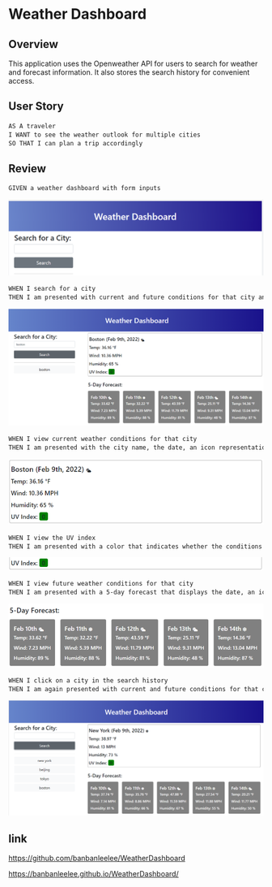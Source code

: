 # Weather Dashboard

## Overview

This application uses the Openweather API for users to search for weather and forecast information. It also stores the search history for convenient access.

## User Story

```md
AS A traveler
I WANT to see the weather outlook for multiple cities
SO THAT I can plan a trip accordingly
```

## Review

```md
GIVEN a weather dashboard with form inputs
```
<img src = "./asset/images/demo1.png">

```md
WHEN I search for a city
THEN I am presented with current and future conditions for that city and that city is added to the search history
```
<img src = "./asset/images/demo2.png">

```md
WHEN I view current weather conditions for that city
THEN I am presented with the city name, the date, an icon representation of weather conditions, the temperature, the humidity, the wind speed, and the UV index
```
<img src = "./asset/images/demo3.png">

```md
WHEN I view the UV index
THEN I am presented with a color that indicates whether the conditions are favorable, moderate, or severe
```
<img src = "./asset/images/demo4.png">

```md
WHEN I view future weather conditions for that city
THEN I am presented with a 5-day forecast that displays the date, an icon representation of weather conditions, the temperature, the wind speed, and the humidity
```
<img src = "./asset/images/demo5.png">

```md
WHEN I click on a city in the search history
THEN I am again presented with current and future conditions for that city
```
<img src = "./asset/images/demo6.png">


## link

https://github.com/banbanleelee/WeatherDashboard

https://banbanleelee.github.io/WeatherDashboard/